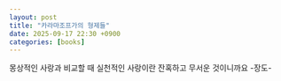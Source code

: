 ```yaml
---
layout: post
title: "카라마조프가의 형제들"
date: 2025-09-17 22:30 +0900
categories: [books]
---
```


몽상적인 사랑과 비교할 때
실천적인 사랑이란 잔혹하고 무서운 것이니까요
-장도-
